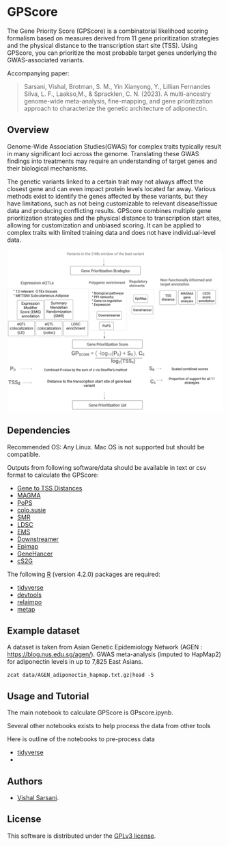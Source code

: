 # GPScore 
The Gene Priority Score (GPScore) is a combinatorial likelihood scoring formalism based on measures derived from 11 gene prioritization strategies and the physical distance to the transcription start site (TSS). Using GPScore, you can prioritize the most probable target genes underlying the GWAS-associated variants.

Accompanying paper:

>Sarsani, Vishal, Brotman, S. M., Yin Xianyong, Y., Lillian Fernandes Silva, L. F., Laakso,M., & Spracklen, C. N. (2023). A multi-ancestry genome-wide meta-analysis, fine-mapping, and gene prioritization approach to characterize the genetic architecture of adiponectin.

## Overview

Genome-Wide Association Studies(GWAS) for complex traits typically result in many significant loci across the genome. Translating these GWAS findings into treatments may require an understanding of target genes and their biological mechanisms. 

The genetic variants linked to a certain trait may not always affect the closest gene and can even impact protein levels located far away. Various methods exist to identify the genes affected by these variants, but they have limitations, such as not being customizable to relevant disease/tissue data and producing conflicting results. GPScore combines multiple gene prioritization strategies and the physical distance to transcription start sites, allowing for customization and unbiased scoring. It can be applied to complex traits with limited training data and does not have individual-level data.

![Gpscore](./work/gpscore.jpg)


## Dependencies

Recommended OS: Any Linux. Mac OS is not supported but should be compatible.

Outputs from following software/data should be available in text or csv format to calculate the GPScore:

- [Gene to TSS Distances](https://github.com/FinucaneLab/pops/blob/master/example/data/utils/gene_annot_jun10.txt)
- [MAGMA](https://ctg.cncr.nl/software/magma)
- [PoPS](https://github.com/FinucaneLab/pops)
- [colo.susie](https://chr1swallace.github.io/coloc/articles/a06_SuSiE.html)
- [SMR](https://yanglab.westlake.edu.cn/software/smr/#Overview)
- [LDSC](https://github.com/bulik/ldsc/wiki/Partitioned-Heritability)
- [EMS](https://www.finucanelab.org/data)
- [Downstreamer](https://github.com/molgenis/systemsgenetics/wiki/Downstreamer)
- [Epimap](https://personal.broadinstitute.org/cboix/epimap/links/pergroup/)
- [GeneHancer](https://zenodo.org/record/7754032#.ZEP6AvzMIQ8)
- [cS2G](https://zenodo.org/record/7754032#.ZEP6AvzMIQ8)

The following [R](https://www.r-project.org/) (version 4.2.0) packages are required:

   - [tidyverse](https://www.tidyverse.org/) 
   - [devtools](https://CRAN.R-project.org/package=devtools) 
   - [relaimpo](https://cran.r-project.org/web/packages/relaimpo/index.html)
   - [metap](https://cran.r-project.org/web/packages/metap/index.html)


## Example dataset

A dataset is taken from Asian Genetic Epidemiology Network (AGEN : https://blog.nus.edu.sg/agen/).
GWAS meta-analysis (imputed to HapMap2) for adiponectin levels in up to 7,825 East Asians.


```{bash}
zcat data/AGEN_adiponectin_hapmap.txt.gz|head -5
```

## Usage and Tutorial

The main notebook to calculate GPScore is GPscore.ipynb.

Several other notebooks exists to help process the data from other tools 

Here is outline of the notebooks to pre-process data
- [tidyverse](https://www.tidyverse.org/) 
- 
## Authors

   - [Vishal Sarsani](https://vsarsani.com).


## License

This software is distributed under the [GPLv3 license](https://www.gnu.org/licenses/gpl-3.0.en.html).



